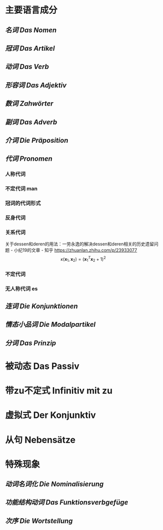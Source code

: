 # 主要语言成分

## *名词 Das Nomen*

## *冠词 Das Artikel*

## *动词 Das Verb*

## *形容词 Das Adjektiv*

## *数词 Zahwörter*

## *副词 Das Adverb*

## *介词 Die Präposition*

## *代词 Pronomen*

### 人称代词

### 不定代词 man

### 冠词的代词形式

### 反身代词

### 关系代词

关于dessen和deren的用法：一劳永逸的解决dessen和deren相关的历史遗留问题 - 小纪19的文章 - 知乎 https://zhuanlan.zhihu.com/p/23933077
$$
\kappa(\boldsymbol{x}_1,\boldsymbol{x}_2)=\left(\boldsymbol{x}_1^T\boldsymbol{x}_2+1\right)^2
$$


### 不定代词

### 无人称代词 es

## *连词 Die Konjunktionen*

## *情态小品词 Die Modalpartikel*

## *分词 Das Prinzip*

# 被动态 Das Passiv

# 带zu不定式 Infinitiv mit zu

# 虚拟式 Der Konjunktiv

# 从句 Nebensätze

# 特殊现象

## *动词名词化 Die Nominalisierung*

## *功能结构动词 Das Funktionsverbgefüge*



## *次序 Die Wortstellung*